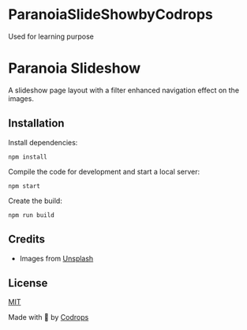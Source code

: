 # ParanoiaSlideShowbyCodrops

Used for learning purpose

# Paranoia Slideshow

A slideshow page layout with a filter enhanced navigation effect on the images.

## Installation

Install dependencies:

```
npm install
```

Compile the code for development and start a local server:

```
npm start
```

Create the build:

```
npm run build
```

## Credits

- Images from [Unsplash](https://unsplash.com/)

## License

[MIT](LICENSE)

Made with :blue_heart: by [Codrops](http://www.codrops.com)
